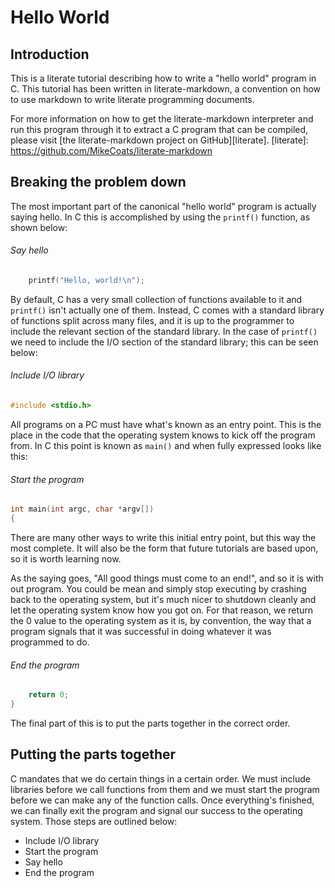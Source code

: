 Hello World
===========

Introduction
------------

This is a literate tutorial describing how to write a "hello world" program in C. This tutorial has been written in literate-markdown, a convention on how to use markdown to write literate programming documents.

For more information on how to get the literate-markdown interpreter and run this program through it to extract a C program that can be compiled, please visit [the literate-markdown project on GitHub][literate].
[literate]: https://github.com/MikeCoats/literate-markdown

Breaking the problem down
-------------------------

The most important part of the canonical "hello world" program is actually saying hello. In C this is accomplished by using the `printf()` function, as shown below:

###### Say hello
```c
    printf("Hello, world!\n");
```

By default, C has a very small collection of functions available to it and `printf()` isn't actually one of them. Instead, C comes with a standard library of functions split across many files, and it is up to the programmer to include the relevant section of the standard library. In the case of `printf()` we need to include the I/O section of the standard library; this can be seen below:

###### Include I/O library
```c
#include <stdio.h>
```

All programs on a PC must have what's known as an entry point. This is the place in the code that the operating system knows to kick off the program from. In C this point is known as `main()` and when fully expressed looks like this:

###### Start the program
```c
int main(int argc, char *argv[])
{
```

There are many other ways to write this initial entry point, but this way the most complete. It will also be the form that future tutorials are based upon, so it is worth learning now.

As the saying goes, "All good things must come to an end!", and so it is with out program. You could be mean and simply stop executing by crashing back to the operating system, but it's much nicer to shutdown cleanly and let the operating system know how you got on. For that reason, we return the 0 value to the operating system as it is, by convention, the way that a program signals that it was successful in doing whatever it was programmed to do.

###### End the program
```c
    return 0;
}
```

The final part of this is to put the parts together in the correct order.

Putting the parts together
--------------------------

C mandates that we do certain things in a certain order. We must include libraries before we call functions from them and we must start the program before we can make any of the function calls. Once everything's finished, we can finally exit the program and signal our success to the operating system. Those steps are outlined below:

- Include I/O library
- Start the program
- Say hello
- End the program
